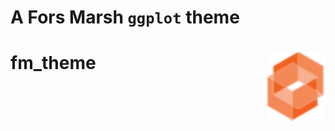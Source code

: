 A Fors Marsh `ggplot` theme
================

# fm_theme <img src="/man/figures/logo-cube2.png" align="right" height="110"/>

# 
